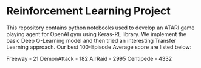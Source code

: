 # Reinforcement Learning Project

This repository contains python notebooks used to develop an ATARI game playing agent for OpenAI gym using Keras-RL library. We implement the basic Deep Q-Learning model and then tried an interesting Transfer Learning approach. Our best 100-Episode Average score are listed below:

Freeway - 21
DemonAttack - 182
AirRaid - 2995 
Centipede - 4332

